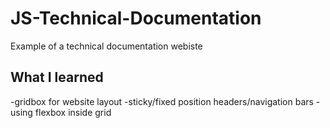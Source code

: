 # JS-Technical-Documentation
Example of a technical documentation webiste

## What I learned
-gridbox for website layout
-sticky/fixed position headers/navigation bars
-using flexbox inside grid
